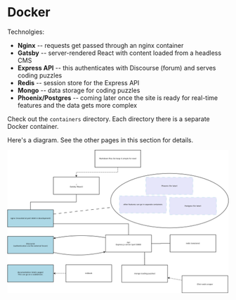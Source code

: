 # Docker

Technolgies:

- **Nginx** -- requests get passed through an nginx container
- **Gatsby** -- server-rendered React with content loaded from a headless CMS
- **Express API** -- this authenticates with Discourse (forum) and serves coding puzzles
- **Redis** -- session store for the Express API
- **Mongo** -- data storage for coding puzzles
- **Phoenix/Postgres** -- coming later once the site is ready for real-time features and the data gets more complex

Check out the `containers` directory. Each directory there is a separate Docker container.

Here's a diagram. See the other pages in this section for details.

![Overview](../images/servers.png)
